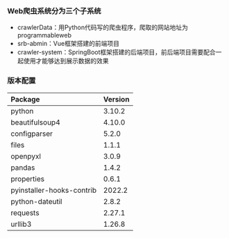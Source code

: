 ### Web爬虫系统分为三个子系统
- crawlerData：用Python代码写的爬虫程序，爬取的网站地址为programmableweb
- srb-abmin：Vue框架搭建的前端项目
- crawler-system：SpringBoot框架搭建的后端项目，前后端项目需要配合一起使用才能够达到展示数据的效果

### 版本配置
| Package | Version | 
| :-----| :----- | 
| python | 3.10.2 | 
|beautifulsoup4| 4.10.0|
|configparser| 5.2.0|
|files| 1.1.1|
|openpyxl| 3.0.9|
|pandas| 1.4.2|
|properties| 0.6.1|
|pyinstaller-hooks-contrib|2022.2|
|python-dateutil|2.8.2|
|requests|2.27.1|
|urllib3|1.26.8|
